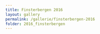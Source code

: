 ```yaml
---
title: Finsterbergen 2016
layout: gallery
permalink: /gallerie/finsterbergen-2016
folder: 2016_finsterbergen
---
```

